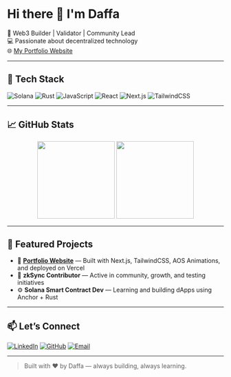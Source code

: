 # Hi there 👋 I'm Daffa

🚀 Web3 Builder | Validator | Community Lead  
💻 Passionate about decentralized technology  
🌐 [My Portfolio Website](https://daffhaidarr.vercel.app/)

---

## 🔧 Tech Stack

![Solana](https://img.shields.io/badge/Solana-3a0ca3?style=for-the-badge&logo=solana&logoColor=white)
![Rust](https://img.shields.io/badge/Rust-black?style=for-the-badge&logo=rust)
![JavaScript](https://img.shields.io/badge/JavaScript-F7DF1E?style=for-the-badge&logo=javascript&logoColor=black)
![React](https://img.shields.io/badge/React-20232A?style=for-the-badge&logo=react&logoColor=61DAFB)
![Next.js](https://img.shields.io/badge/Next.js-black?style=for-the-badge&logo=nextdotjs)
![TailwindCSS](https://img.shields.io/badge/Tailwind-06B6D4?style=for-the-badge&logo=tailwindcss)

---

## 📈 GitHub Stats

<div align="center">
  <img height="180em" src="https://github-readme-stats.vercel.app/api?username=daffhaidar&show_icons=true&theme=radical" />
  <img height="180em" src="https://github-readme-stats.vercel.app/api/top-langs/?username=daffhaidar&layout=compact&theme=radical" />
</div>

---

## 🧩 Featured Projects

- 🎯 **[Portfolio Website](https://daffhaidarr.vercel.app/)** — Built with Next.js, TailwindCSS, AOS Animations, and deployed on Vercel
- 🌉 **zkSync Contributor** — Active in community, growth, and testing initiatives
- ⚙️ **Solana Smart Contract Dev** — Learning and building dApps using Anchor + Rust

---

## 📫 Let’s Connect

[![LinkedIn](https://img.shields.io/badge/LinkedIn-blue?style=flat&logo=linkedin)](https://www.linkedin.com/in/daffhaidar)
[![GitHub](https://img.shields.io/badge/GitHub-181717?style=flat&logo=github&logoColor=white)](https://github.com/daffhaidar)
[![Email](https://img.shields.io/badge/Email-daffahaidar1501@gmail.com-red?style=flat&logo=gmail)](mailto:daffahaidar1501@gmail.com)

---

> Built with ❤️ by Daffa — always building, always learning.
